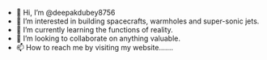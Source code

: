 - 👋 Hi, I’m @deepakdubey8756
- 👀 I’m interested in building spacecrafts, warmholes and super-sonic jets.
- 🌱 I’m currently learning the functions of reality.
- 💞️ I’m looking to collaborate on anything valuable.
- 📫 How to reach me by visiting my website.......

<!---
deepakdubey8756/deepakdubey8756 is a ✨ special ✨ repository because its `README.md` (this file) appears on your GitHub profile.
You can click the Preview link to take a look at your changes.
--->
